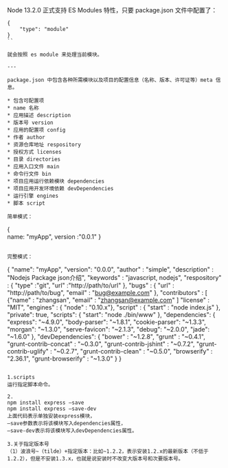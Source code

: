 
Node 13.2.0 正式支持 ES Modules 特性，只要 package.json 文件中配置了：

```
{
	"type": "module"
}
``

就会按照 es module 来处理当前模块。

---

package.json 中包含各种所需模块以及项目的配置信息（名称、版本、许可证等）meta 信息。

* 包含可配置项
* name 名称
* 应用描述 description
* 版本号 version
* 应用的配置项 config
* 作者 author
* 资源仓库地址 respository
* 授权方式 licenses
* 目录 directories
* 应用入口文件 main
* 命令行文件 bin
* 项目应用运行依赖模块 dependencies
* 项目应用开发环境依赖 devDependencies
* 运行引擎 engines
* 脚本 script

简单模式：

```
{   
    name: "myApp",
    version :"0.0.1" 
}
```

完整模式：

```
{
	"name": "myApp",
	"version": "0.0.0",
	"author" : "simple",
	"description" : "Nodejs Package json介绍",
	"keywords" : "javascript, nodejs",
	"respository" : {
		"type" :"git",
		"url" :"http://path/to/url"
	},
	"bugs" : {
		"url" : "http://path/to/bug",
		"email" : "bug@example.com"
	},
	"contributors" : [
		{"name" : "zhangsan", "email" : "zhangsan@example.com"
	]
	"license" : "MIT",
	"engines" : { "node" : "0.10.x"},
	"script" : {
		"start" : "node index.js"
	},
	"private": true,
	"scripts": {
	"start": "node ./bin/www"
	},
	"dependencies": {
		"express": "~4.9.0",
		"body-parser": "~1.8.1",
		"cookie-parser": "~1.3.3",
		"morgan": "~1.3.0",
		"serve-favicon": "~2.1.3",
	   "debug": "~2.0.0",
		"jade": "~1.6.0"
	},
	"devDependencies": {
		"bower" : "~1.2.8",
		"grunt" : "~0.4.1",
		"grunt-contrib-concat" : "~0.3.0",
		"grunt-contrib-jshint" : "~0.7.2",
		"grunt-contrib-uglify" : "~0.2.7",
		"grunt-contrib-clean"  : "~0.5.0",
		"browserify" : "2.36.1",
		"grunt-browserify" : "~1.3.0"
	}
}
```

1.scripts
运行指定脚本命令。

2.
npm install express –save
npm install express –save-dev
上面代码表示单独安装express模块，
–save参数表示将该模块写入dependencies属性，
–save-dev表示将该模块写入devDependencies属性。

3.关于指定版本号
（1）波浪号~（tilde）+指定版本：比如~1.2.2，表示安装1.2.x的最新版本（不低于1.2.2），但是不安装1.3.x，也就是说安装时不改变大版本号和次要版本号。 
